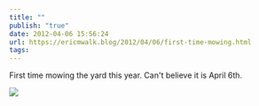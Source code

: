 ```yaml
---
title: ""
publish: "true"
date: 2012-04-06 15:56:24
url: https://ericmwalk.blog/2012/04/06/first-time-mowing.html
tags: 
---
```


First time mowing the yard this year.  Can't believe it is April 6th.

![](https://ericmwalk.blog/uploads/2022/6a52a9ede7.jpg)